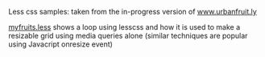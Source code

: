 Less css samples: taken from the in-progress version of www.urbanfruit.ly

[myfruits.less](myfruits.less) shows a loop using lesscss and how it is used to make a resizable grid using media queries alone (similar techniques are popular using Javacript onresize event)
